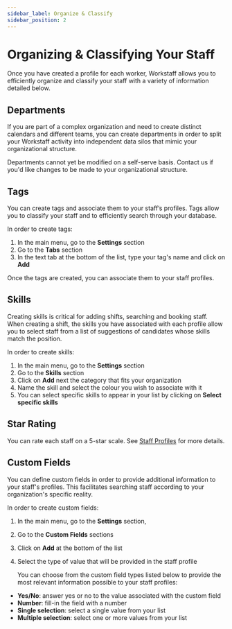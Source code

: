 ```yaml
---
sidebar_label: Organize & Classify
sidebar_position: 2
---
```


# Organizing & Classifying Your Staff
Once you have created a profile for each worker, Workstaff allows you to efficiently organize and classify your staff with a variety of information detailed below.


## Departments 
If you are part of a complex organization and need to create distinct calendars and different teams, you can create departments in order to split your Workstaff activity into independent data silos that mimic your organizational structure.  


Departments cannot yet be modified on a self-serve basis. Contact us if you'd like changes to be made to your organizational structure.

## Tags 
You can create tags and associate them to your staff’s profiles. Tags allow you to classify your staff and to efficiently search through your database.  

In order to create tags:
1. In the main menu, go to the **Settings** section
2. Go to the **Tabs** section 
3. In the text tab at the bottom of the list, type your tag's name and click on **Add**

Once the tags are created, you can associate them to your staff profiles. 

## Skills 
Creating skills is critical for adding shifts, searching and booking staff.   
When creating a shift, the skills you have associated with each profile allow you to select staff from a list of suggestions of candidates whose skills match the position.  

In order to create skills: 
1. In the main menu, go to the **Settings** section 
2. Go to the **Skills** section
3. Click on **Add** next the category that fits your organization 
4. Name the skill and select the colour you wish to associate with it
5. You can select specific skills to appear in your list by clicking on **Select specific skills** 


## Star Rating 
You can rate each staff on a 5-star scale. See [Staff Profiles](profiles.md) for more details.

## Custom Fields 
You can define custom fields in order to provide additional information to your staff's profiles. This facilitates searching staff according to your organization's specific reality. 

In order to create custom fields:
1. In the main menu, go to the **Settings** section, 
2. Go to the **Custom Fields** sections 
3. Click on **Add** at the bottom of the list 
4. Select the type of value that will be provided in the staff profile  

   You can choose from the custom field types listed below to provide the most relevant information possible to your staff profiles:
- **Yes/No**: answer yes or no to the value associated with the custom field
- **Number**: fill-in the field with a number
- **Single selection**: select a single value from your list
- **Multiple selection**: select one or more values from your list